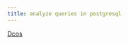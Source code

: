```yaml
---
title: analyze queries in postgresql
---
```



[Dcos](https://www.postgresql.org/docs/current/sql-analyze.html)
